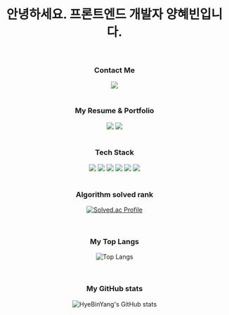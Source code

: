 <h1 align="center">안녕하세요. 프론트엔드 개발자 양혜빈입니다.</h1>

<br />

<h3 align="center">Contact Me</h3>
<div align="center">
  <a href="mailto:skdisk7368@gmail.com"><img src="https://img.shields.io/badge/Gmail-d14836?style=flat-square&logo=Gmail&logoColor=white&link=skdisk7368@gmail.com"/></a>
</div>

<br />

<h3 align="center">My Resume & Portfolio</h3>
<div align="center">
  <a href="https://salty-log-035.notion.site/457129857d9644359d43a9e6860be529"><img src="https://img.shields.io/badge/Resume-000?style=flat-square&logo=Notion&logoColor=white"/></a>
  <a href="https://salty-log-035.notion.site/15b8f3633f728018a426e89d3ac59c98"><img src="https://img.shields.io/badge/Portfolio-000?style=flat-square&logo=Notion&logoColor=white"/></a>
</div>

<br />

<h3 align="center">Tech Stack</h3>
<div align="center">
  <img src="https://img.shields.io/badge/HTML5-E34F26?style=flat-square&logo=html5&logoColor=white"/>
  <img src="https://img.shields.io/badge/CSS3-1572B6?style=flat-square&logo=css3&logoColor=white"/>
  <img src="https://img.shields.io/badge/Javascript-F7DF1E?style=flat-square&logo=javascript&logoColor=white"/>
  <img src="https://img.shields.io/badge/Typescript-3178C6?style=flat-square&logo=typescript&logoColor=white"/>
  <img src="https://img.shields.io/badge/React-61DAFB?style=flat-square&logo=react&logoColor=white"/>
  <img src="https://img.shields.io/badge/NextJS-000000?style=flat-square&logo=next.js&logoColor=white"/>
</div>

<br />

<h3 align="center">Algorithm solved rank</h3>
<div align="center">
  
  [![Solved.ac Profile](http://mazassumnida.wtf/api/v2/generate_badge?boj=skdisk9080)](https://solved.ac/skdisk9080)
</div>

<br />

<h3 align="center">My Top Langs</h3>
<div align="center">
  
![Top Langs](https://github-readme-stats.vercel.app/api/top-langs/?username=HyeBinYang&layout=compact&theme=dark)
</div>

<br />

<h3 align="center">My GitHub stats</h3>
<div align="center">
  
![HyeBinYang's GitHub stats](https://github-readme-stats.vercel.app/api?username=HyeBinYang&show_icons=true&theme=highcontrast)
</div>
